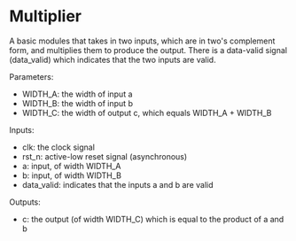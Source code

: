 # Multiplier
A basic modules that takes in two inputs, which are in two's complement form, and multiplies
them to produce the output. There is a data-valid signal (data_valid) which indicates that 
the two inputs are valid.

Parameters:
 - WIDTH_A: the width of input a
 - WIDTH_B: the width of input b
 - WIDTH_C: the width of output c, which equals WIDTH_A + WIDTH_B

Inputs:
 - clk: the clock signal
 - rst_n: active-low reset signal (asynchronous)
 - a: input, of width WIDTH_A
 - b: input, of width WIDTH_B
 - data_valid: indicates that the inputs a and b are valid

Outputs:
 - c: the output (of width WIDTH_C) which is equal to the product of a and b 